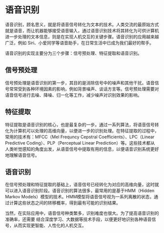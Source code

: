 # 语音识别
语音识别，顾名思义，就是将语音信号转化为文本的技术。人类交流的最原始方式就是语音，而让机器能够接受语音输入，通过语音识别技术将其转化为可供计算机进一步处理的文本信息，则是在实现人机交互的关键步骤。语音识别的应用越来越广泛，例如 Siri、小爱同学等语音助手，在日常生活中已成为我们最好的帮手。

语音识别的实现主要分为三个步骤：信号预处理、特征提取和语音识别。

## 信号预处理
信号预处理是语音识别的第一步，其目的是消除信号中的噪声和其他干扰。语音信号常常受到各种环境因素的影响，例如背景噪声、谈话方言等。信号预处理需要对语音信号进行去噪、降噪、归一化等工作，减少噪声对识别效果的影响。

## 特征提取
特征提取是语音识别的核心，也是最复杂的一步。通过一系列算法，将语音信号转化为计算机可以处理的高维向量，以便进一步的识别处理。在特征提取的过程中，常用的技术有：MFCC（Mel Frequncy Cepstral Coefficients）、LPC（Linear Predictive Coding）、PLP（Perceptual Linear Prediction）等。这些技术都从人类听觉感知的角度出发，从语音信号中提取有用的信息，以便语音识别系统更好地理解语音信号。

## 语音识别
在信号预处理和特征提取的基础上，语音信号已经转化为对应的高维向量，这时就可以进入语音识别阶段。语音识别的算法很多，最常用的是基于HMM（Hidden Markov Models）模型的技术。HMM模型将语音信号视为一系列离散的状态，通过计算这些状态之间的转移概率，得到最有可能的识别结果。

当然，在实际应用中，语音信号种类繁多，识别难度也很大。为了提高语音识别的准确率，还需要 结合深度学习、大数据等技术手段，以便更好地识别各种语音信号，从而实现更智能、人性化的人机交互。